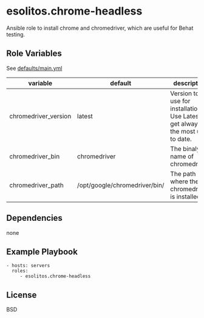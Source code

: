 esolitos.chrome-headless
=========

Ansible role to install chrome and chromedriver, which are useful for Behat testing.

Role Variables
--------------

See [defaults/main.yml](./defaults/main.yml)

variable | default | description
---------|---------|------------
chromedriver_version | latest | Version to use for installation. Use Latest to get always the most up to date. |
chromedriver_bin | chromedriver | The binaly name of chromedriver. |
chromedriver_path | /opt/google/chromedriver/bin/ | The path where the chromedriver is installed. |

Dependencies
------------

none

Example Playbook
----------------

```
- hosts: servers
  roles:
     - esolitos.chrome-headless
```

License
-------

BSD
